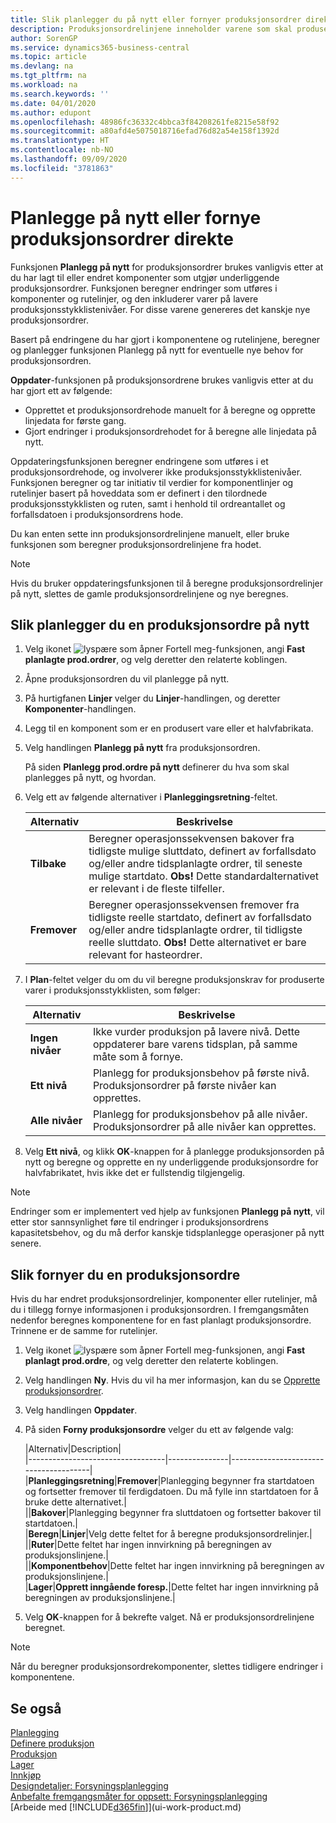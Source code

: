 ```yaml
---
title: Slik planlegger du på nytt eller fornyer produksjonsordrer direkte | Microsoft-dokumentasjon
description: Produksjonsordrelinjene inneholder varene som skal produseres i produksjonsordren.
author: SorenGP
ms.service: dynamics365-business-central
ms.topic: article
ms.devlang: na
ms.tgt_pltfrm: na
ms.workload: na
ms.search.keywords: ''
ms.date: 04/01/2020
ms.author: edupont
ms.openlocfilehash: 48986fc36332c4bbca3f84208261fe8215e58f92
ms.sourcegitcommit: a80afd4e5075018716efad76d82a54e158f1392d
ms.translationtype: HT
ms.contentlocale: nb-NO
ms.lasthandoff: 09/09/2020
ms.locfileid: "3781863"
---
```

# <a name="replan-or-refresh-production-orders-directly"></a>Planlegge på nytt eller fornye produksjonsordrer direkte
Funksjonen **Planlegg på nytt** for produksjonsordrer brukes vanligvis etter at du har lagt til eller endret komponenter som utgjør underliggende produksjonsordrer. Funksjonen beregner endringer som utføres i komponenter og rutelinjer, og den inkluderer varer på lavere produksjonsstykklistenivåer. For disse varene genereres det kanskje nye produksjonsordrer.  

Basert på endringene du har gjort i komponentene og rutelinjene, beregner og planlegger funksjonen Planlegg på nytt for eventuelle nye behov for produksjonsordren.  

**Oppdater**-funksjonen på produksjonsordrene brukes vanligvis etter at du har gjort ett av følgende:

- Opprettet et produksjonsordrehode manuelt for å beregne og opprette linjedata for første gang.
- Gjort endringer i produksjonsordrehodet for å beregne alle linjedata på nytt.

Oppdateringsfunksjonen beregner endringene som utføres i et produksjonsordrehode, og involverer ikke produksjonsstykklistenivåer. Funksjonen beregner og tar initiativ til verdier for komponentlinjer og rutelinjer basert på hoveddata som er definert i den tilordnede produksjonsstykklisten og ruten, samt i henhold til ordreantallet og forfallsdatoen i produksjonsordrens hode.

Du kan enten sette inn produksjonsordrelinjene manuelt, eller bruke funksjonen som beregner produksjonsordrelinjene fra hodet.  

> [!NOTE]
> Hvis du bruker oppdateringsfunksjonen til å beregne produksjonsordrelinjer på nytt, slettes de gamle produksjonsordrelinjene og nye beregnes.  

## <a name="to-replan-a-production-order"></a>Slik planlegger du en produksjonsordre på nytt  
1.  Velg ikonet ![lyspære som åpner Fortell meg-funksjonen](media/ui-search/search_small.png "Fortell hva du vil gjøre"), angi **Fast planlagte prod.ordrer**, og velg deretter den relaterte koblingen.  
2.  Åpne produksjonsordren du vil planlegge på nytt.  
3.  På hurtigfanen **Linjer** velger du **Linjer**-handlingen, og deretter **Komponenter**-handlingen.  
4.  Legg til en komponent som er en produsert vare eller et halvfabrikata.  
5.  Velg handlingen **Planlegg på nytt** fra produksjonsordren.  

    På siden **Planlegg prod.ordre på nytt** definerer du hva som skal planlegges på nytt, og hvordan.  
6.  Velg ett av følgende alternativer i **Planleggingsretning**-feltet.  

    |Alternativ|Beskrivelse|  
    |----------------------------------|---------------------------------------|  
    |**Tilbake**|Beregner operasjonssekvensen bakover fra tidligste mulige sluttdato, definert av forfallsdato og/eller andre tidsplanlagte ordrer, til seneste mulige startdato. **Obs!** Dette standardalternativet er relevant i de fleste tilfeller.|  
    |**Fremover**|Beregner operasjonssekvensen fremover fra tidligste reelle startdato, definert av forfallsdato og/eller andre tidsplanlagte ordrer, til tidligste reelle sluttdato. **Obs!** Dette alternativet er bare relevant for hasteordrer.|  

7.  I **Plan**-feltet velger du om du vil beregne produksjonskrav for produserte varer i produksjonsstykklisten, som følger:  

    |Alternativ|Beskrivelse|  
    |----------------------------------|---------------------------------------|  
    |**Ingen nivåer**|Ikke vurder produksjon på lavere nivå. Dette oppdaterer bare varens tidsplan, på samme måte som å fornye.|  
    |**Ett nivå**|Planlegg for produksjonsbehov på første nivå. Produksjonsordrer på første nivåer kan opprettes.|  
    |**Alle nivåer**|Planlegg for produksjonsbehov på alle nivåer. Produksjonsordrer på alle nivåer kan opprettes.|  

8.  Velg **Ett nivå**, og klikk **OK**-knappen for å planlegge produksjonsorden på nytt og beregne og opprette en ny underliggende produksjonsordre for halvfabrikatet, hvis ikke det er fullstendig tilgjengelig.  

> [!NOTE]  
>  Endringer som er implementert ved hjelp av funksjonen **Planlegg på nytt**, vil etter stor sannsynlighet føre til endringer i produksjonsordrens kapasitetsbehov, og du må derfor kanskje tidsplanlegge operasjoner på nytt senere.  

## <a name="to-refresh-a-production-order"></a>Slik fornyer du en produksjonsordre  
Hvis du har endret produksjonsordrelinjer, komponenter eller rutelinjer, må du i tillegg fornye informasjonen i produksjonsordren. I fremgangsmåten nedenfor beregnes komponentene for en fast planlagt produksjonsordre. Trinnene er de samme for rutelinjer.

1.  Velg ikonet ![lyspære som åpner Fortell meg-funksjonen](media/ui-search/search_small.png "Fortell hva du vil gjøre"), angi **Fast planlagt prod.ordre**, og velg deretter den relaterte koblingen.  
2.  Velg handlingen **Ny**. Hvis du vil ha mer informasjon, kan du se [Opprette produksjonsordrer](production-how-to-create-production-orders.md).  
3.  Velg handlingen **Oppdater**.
4. På siden **Forny produksjonsordre** velger du ett av følgende valg:

    |Alternativ|Description|  
    |----------------------------------|---------------|---------------------------------------|  
    |**Planleggingsretning**|**Fremover**|Planlegging begynner fra startdatoen og fortsetter fremover til ferdigdatoen. Du må fylle inn startdatoen for å bruke dette alternativet.|  
    ||**Bakover**|Planlegging begynner fra sluttdatoen og fortsetter bakover til startdatoen.|  
    |**Beregn**|**Linjer**|Velg dette feltet for å beregne produksjonsordrelinjer.|  
    ||**Ruter**|Dette feltet har ingen innvirkning på beregningen av produksjonslinjene.|  
    ||**Komponentbehov**|Dette feltet har ingen innvirkning på beregningen av produksjonslinjene.|  
    |**Lager**|**Opprett inngående foresp.**|Dette feltet har ingen innvirkning på beregningen av produksjonslinjene.|  

5. Velg **OK**-knappen for å bekrefte valget. Nå er produksjonsordrelinjene beregnet.

> [!NOTE]  
>  Når du beregner produksjonsordrekomponenter, slettes tidligere endringer i komponentene.

## <a name="see-also"></a>Se også  
[Planlegging](production-planning.md)  
[Definere produksjon](production-configure-production-processes.md)  
[Produksjon](production-manage-manufacturing.md)    
[Lager](inventory-manage-inventory.md)  
[Innkjøp](purchasing-manage-purchasing.md)  
[Designdetaljer: Forsyningsplanlegging](design-details-supply-planning.md)   
[Anbefalte fremgangsmåter for oppsett: Forsyningsplanlegging](setup-best-practices-supply-planning.md)  
[Arbeide med [!INCLUDE[d365fin](includes/d365fin_md.md)]](ui-work-product.md)
